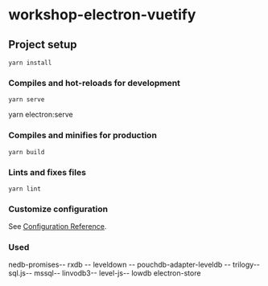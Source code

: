 # workshop-electron-vuetify

## Project setup

```
yarn install
```

### Compiles and hot-reloads for development

```
yarn serve
```
yarn electron:serve
### Compiles and minifies for production

```
yarn build
```

### Lints and fixes files

```
yarn lint
```

### Customize configuration

See [Configuration Reference](https://cli.vuejs.org/config/).

### Used

nedb-promises--
rxdb --
leveldown --
pouchdb-adapter-leveldb --
trilogy--
sql.js--
mssql--
linvodb3--
level-js--
lowdb
electron-store
